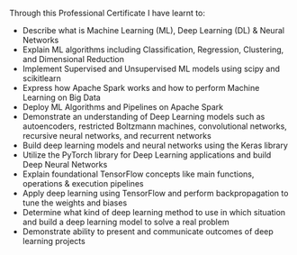 Through this Professional Certificate I have learnt to:

* Describe what is Machine Learning (ML), Deep Learning (DL) & Neural Networks
* Explain ML algorithms including Classification, Regression, Clustering, and Dimensional Reduction
* Implement Supervised and Unsupervised ML models using scipy and scikitlearn
* Express how Apache Spark works and how to perform Machine Learning on Big Data
* Deploy ML Algorithms and Pipelines on Apache Spark
* Demonstrate an understanding of Deep Learning models such as autoencoders, restricted Boltzmann machines,  convolutional networks, recursive neural networks, and recurrent networks
* Build deep learning models and neural networks using the Keras library
* Utilize the PyTorch library for Deep Learning applications and build Deep Neural Networks
* Explain foundational TensorFlow concepts like main functions, operations & execution pipelines
* Apply deep learning using TensorFlow and perform backpropagation to tune the weights and biases
* Determine what kind of deep learning method to use in which situation and build a deep learning model to solve a real problem
* Demonstrate ability to present and communicate outcomes of deep learning projects
 
